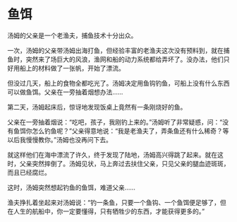 # 鱼饵

汤姆的父亲是一个老渔夫，捕鱼技术十分出众。 

一次，汤姆的父亲带汤姆出海打鱼，但经验丰富的老渔夫这次没有预料到，就在捕鱼时，突然来了场巨大的风浪，渔网和船的动力系统都给弄坏了。没办法，他们只好用船上的材料做了一张帆，开始了漂流。 

但没过几天，船上的食物全都吃光了。汤姆决定用鱼钩钓鱼，可船上没有什么东西可以做鱼饵。父亲在一旁抽着烟想办法…… 

第二天，汤姆起床后，惊讶地发现饭桌上竟然有一条刚烧好的鱼。 

父亲在一旁抽着烟说：“吃吧，孩子，我刚钓上来的。”汤姆听了非常疑惑，问：“没有鱼饵你怎么钓鱼呢？”父亲得意地说：“我是老渔夫了，弄条鱼还有什么稀奇？等以后我慢慢教你。”汤姆也没再问下去。 

就这样他们在海中漂流了许久，终于发现了陆地，汤姆高兴得跳了起来。就在这时，父亲突然摔倒了。汤姆见状，马上奔过去扶住父亲，只见父亲的腿血迹斑斑，而且已经腐烂。 

这时，汤姆突然想起钓鱼的鱼饵，难道父亲…… 

渔夫挣扎着坐起来对汤姆说：“钓一条鱼，只要一个鱼钩、一个鱼饵便足够了，但在人生的航船中，你一定要懂得，只有牺牲少的东西，才能获得更多的。”
 